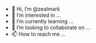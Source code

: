 - 👋 Hi, I’m @zealmark
- 👀 I’m interested in ...
- 🌱 I’m currently learning ...
- 💞️ I’m looking to collaborate on ...
- 📫 How to reach me ...

<!---
zealmark/zealmark is a ✨ special ✨ repository because its `README.md` (this file) appears on your GitHub profile.
You can click the Preview link to take a look at your changes.
--->
